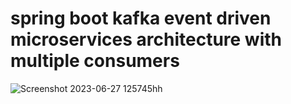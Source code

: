 # spring boot kafka event driven microservices architecture  with multiple consumers

![Screenshot 2023-06-27 125745hh](https://github.com/ayoubterari/Spring-Boot-Kafka-Microservices/assets/65574293/067a2328-149b-4584-96c0-c71f22139ee4)
